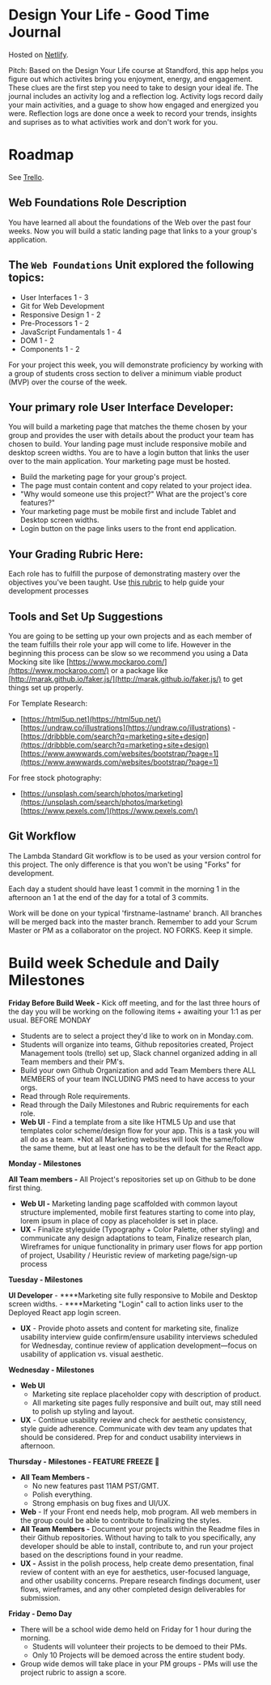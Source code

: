 # Design Your Life - Good Time Journal

Hosted on [Netlify](https://goodtimejournal.netlify.com/).

Pitch: Based on the Design Your Life course at Standford, this app helps you figure out which activites bring you enjoyment, energy, and engagement. These clues are the first step you need to take to design your ideal ife. The journal includes an activity log and a reflection log. Activity logs record daily your main activities, and a guage to show how engaged and energized you were. Reflection logs are done once a week to record your trends, insights and suprises as to what activities work and don't work for you.

# Roadmap

See [Trello](https://trello.com/b/gSdYvqAF/lambda-notes-shaun-carmody).

## **Web Foundations Role Description**

You have learned all about the foundations of the Web over the past four weeks. Now you will build a static landing page that links to a your group's application.

## **The `Web Foundations` Unit explored the following topics:**

- User Interfaces 1 - 3
- Git for Web Development
- Responsive Design 1 - 2
- Pre-Processors 1 - 2
- JavaScript Fundamentals 1 - 4
- DOM 1 - 2
- Components 1 - 2

For your project this week, you will demonstrate proficiency by working with a group of students cross section to deliver a minimum viable product (MVP) over the course of the week.

## **Your primary role User Interface Developer:**

You will build a marketing page that matches the theme chosen by your group and provides the user with details about the product your team has chosen to build. Your landing page must include responsive mobile and desktop screen widths. You are to have a login button that links the user over to the main application. Your marketing page must be hosted.

- Build the marketing page for your group's project.
- The page must contain content and copy related to your project idea.
- "Why would someone use this project?" What are the project's core features?"
- Your marketing page must be mobile first and include Tablet and Desktop screen widths.
- Login button on the page links users to the front end application.

## Your Grading Rubric Here:

Each role has to fulfill the purpose of demonstrating mastery over the objectives you've been taught. Use [this rubric](https://docs.google.com/spreadsheets/d/1BbdmSMUdzURMo0wcsr4XSKvegDgB28WkK2wnjmORzDo/edit?usp=sharing) to help guide your development processes

## Tools and Set Up Suggestions

You are going to be setting up your own projects and as each member of the team fulfills their role your app will come to life. However in the beginning this process can be slow so we recommend you using a Data Mocking site like [https://www.mockaroo.com/](https://www.mockaroo.com/) or a package like [http://marak.github.io/faker.js/](http://marak.github.io/faker.js/) to get things set up properly. 

For Template Research: 

- [https://html5up.net](https://html5up.net/) [https://undraw.co/illustrations](https://undraw.co/illustrations) -[https://dribbble.com/search?q=marketing+site+design](https://dribbble.com/search?q=marketing+site+design) [https://www.awwwards.com/websites/bootstrap/?page=1](https://www.awwwards.com/websites/bootstrap/?page=1)

For free stock photography: 

- [https://unsplash.com/search/photos/marketing](https://unsplash.com/search/photos/marketing) [https://www.pexels.com/](https://www.pexels.com/)

## Git Workflow

The Lambda Standard Git workflow is to be used as your version control for this project. The only difference is that you won't be using "Forks" for development.

Each day a student should have least 1 commit in the morning 1 in the afternoon an 1 at the end of the day for a total of 3 commits. 

Work will be done on your typical 'firstname-lastname' branch. All branches will be merged back into the master branch. Remember to add your Scrum Master or PM as a collaborator on the project.  NO FORKS. Keep it simple.  

# Build week Schedule and Daily Milestones

**Friday Before Build Week -** Kick off meeting, and for the last three hours of the day you will be working on the following items + awaiting your 1:1 as per usual.  BEFORE MONDAY

- Students are to select a project they'd like to work on in Monday.com.
- Students will organize into teams, Github repositories created, Project Management tools (trello) set up, Slack channel organized adding in all Team members and their PM's.
- Build your own Github Organization and add Team Members there ALL MEMBERS of your team INCLUDING PMS need to have access to your orgs.
- Read through Role requirements.
- Read through the Daily Milestones and Rubric requirements for each role.
- **Web UI** - Find a template from a site like HTML5 Up and use that templates color scheme/design flow for your app. This is a task you will all do as a team. *Not all Marketing websites will look the same/follow the same theme, but at least one has to be the default for the React app.

**Monday - Milestones**

**All Team members -** All Project's repositories set up on Github to be done first thing.

- **Web UI -** Marketing landing page scaffolded with common layout structure implemented, mobile first features starting to come into play, lorem ipsum in place of copy as placeholder is set in place.
- **UX -** Finalize styleguide (Typography + Color Palette, other styling) and communicate any design adaptations to team, Finalize research plan, Wireframes for unique functionality in primary user flows for app portion of project, Usability / Heuristic review of marketing page/sign-up process

**Tuesday - Milestones**

**UI Developer**
    - ****Marketing site fully responsive to Mobile and Desktop screen widths.
    - ****Marketing "Login" call to action links user to the Deployed React app login screen.
- **UX** - Provide photo assets and content for marketing site, finalize usability interview guide confirm/ensure usability interviews scheduled for Wednesday, continue review of application development—focus on usability of application vs. visual aesthetic.

**Wednesday - Milestones**

- **Web UI**
    - Marketing site replace placeholder copy with description of product.
    - All marketing site pages fully responsive and built out, may still need to polish up styling and layout.
- **UX** - Continue usability review and check for aesthetic consistency, style guide adherence. Communicate with dev team any updates that should be considered. Prep for and conduct usability interviews in afternoon.

**Thursday - Milestones - FEATURE FREEZE 🥶**

- **All Team Members -**
    - No new features past 11AM PST/GMT.
    - Polish everything.
    - Strong emphasis on bug fixes and UI/UX.
- **Web** - If your Front end needs help, mob program. All web members in the group could be able to contribute to finalizing the styles.
- **All Team Members -** Document your projects within the Readme files in their Github repositories. Without having to talk to you specifically, any developer should be able to install, contribute to, and run your project based on the descriptions found in your readme.
- **UX -** Assist in the polish process, help create demo presentation, final review of content with an eye for aesthetics, user-focused language, and other usability concerns. Prepare research findings document, user flows, wireframes, and any other completed design deliverables for submission.

**Friday - Demo Day**

- There will be a school wide demo held on Friday for 1 hour during the morning.
    - Students will volunteer their projects to be demoed to their PMs.
    - Only 10 Projects will be demoed across the entire student body.
- Group wide demos will take place in your PM groups - PMs will use the project rubric to assign a score.